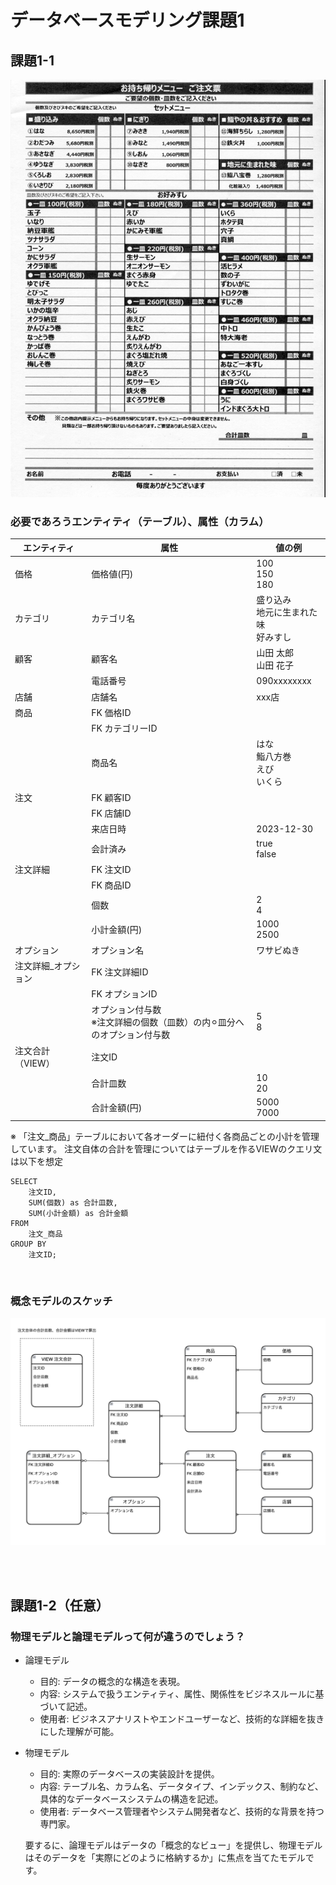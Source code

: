 # データベースモデリング課題1

## 課題1-1
<img src="./image-1.png" width="600">

<br>

### 必要であろうエンティティ（テーブル）、属性（カラム）
| エンティティ   | 属性         | 値の例　|
|-------------|------------|------------|
| 価格        | 価格値(円)   | 100<br>150<br>180 |
| カテゴリ      | カテゴリ名  | 盛り込み<br>地元に生まれた味<br> 好みすし |
| 顧客        | 顧客名       | 山田 太郎<br>山田 花子 |
|             | 電話番号      | 090xxxxxxxx |
| 店舗        | 店舗名       | xxx店 |
| 商品        |  FK 価格ID     | |
|             | FK カテゴリーID  |　 |
|             | 商品名      | はな<br>鮨八方巻<br>えび<br>いくら |
| 注文        | FK 顧客ID      |  |
|             | FK 店舗ID      |  |
|             | 来店日時     | 2023-12-30 |
|             | 会計済み     | true<br>false<br> |
| 注文詳細    | FK 注文ID      | |
|             | FK 商品ID      | |
|             | 個数        | 2<br>4<br> |
|             | 小計金額(円)     | 1000<br>2500<br> |
| オプション    | オプション名      | ワサビぬき |
| 注文詳細_オプション | FK 注文詳細ID      | |
|             | FK オプションID      | |
|             | オプション付与数<br>※注文詳細の個数（皿数）の内⚪︎皿分へのオプション付与数| 5<br>8<br> |
| 注文合計（VIEW） | 注文ID      | |
|             | 合計皿数     | 10<br>20<br> |
|             | 合計金額(円)     | 5000<br>7000<br> |

※ 「注文_商品」テーブルにおいて各オーダーに紐付く各商品ごとの小計を管理しています。
注文自体の合計を管理についてはテーブルを作るVIEWのクエリ文は以下を想定

```
SELECT
    注文ID,
    SUM(個数) as 合計皿数,
    SUM(小計金額) as 合計金額
FROM
    注文_商品
GROUP BY
    注文ID;
```  

<br>

### 概念モデルのスケッチ
![Alt text](image-2.png)

<br>
<br>

## 課題1-2（任意）
### 物理モデルと論理モデルって何が違うのでしょう？
- 論理モデル
  - 目的: データの概念的な構造を表現。
  - 内容: システムで扱うエンティティ、属性、関係性をビジネスルールに基づいて記述。
  - 使用者: ビジネスアナリストやエンドユーザーなど、技術的な詳細を抜きにした理解が可能。
- 物理モデル
  - 目的: 実際のデータベースの実装設計を提供。
  - 内容: テーブル名、カラム名、データタイプ、インデックス、制約など、具体的なデータベースシステムの構造を記述。
  - 使用者: データベース管理者やシステム開発者など、技術的な背景を持つ専門家。

  要するに、論理モデルはデータの「概念的なビュー」を提供し、物理モデルはそのデータを「実際にどのように格納するか」に焦点を当てたモデルです。